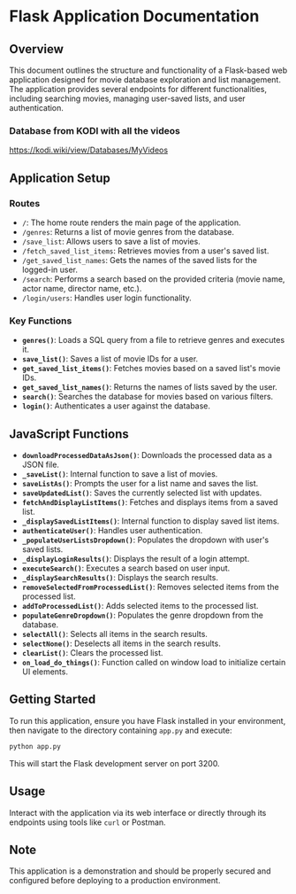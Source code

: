 
# Flask Application Documentation

## Overview

This document outlines the structure and functionality of a Flask-based web application designed for movie database exploration and list management. The application provides several endpoints for different functionalities, including searching movies, managing user-saved lists, and user authentication.

### Database from KODI with all the videos
https://kodi.wiki/view/Databases/MyVideos

## Application Setup

### Routes

- `/`: The home route renders the main page of the application.
- `/genres`: Returns a list of movie genres from the database.
- `/save_list`: Allows users to save a list of movies.
- `/fetch_saved_list_items`: Retrieves movies from a user's saved list.
- `/get_saved_list_names`: Gets the names of the saved lists for the logged-in user.
- `/search`: Performs a search based on the provided criteria (movie name, actor name, director name, etc.).
- `/login/users`: Handles user login functionality.

### Key Functions

- **`genres()`**: Loads a SQL query from a file to retrieve genres and executes it.
- **`save_list()`**: Saves a list of movie IDs for a user.
- **`get_saved_list_items()`**: Fetches movies based on a saved list's movie IDs.
- **`get_saved_list_names()`**: Returns the names of lists saved by the user.
- **`search()`**: Searches the database for movies based on various filters.
- **`login()`**: Authenticates a user against the database.

## JavaScript Functions

- **`downloadProcessedDataAsJson()`**: Downloads the processed data as a JSON file.
- **`_saveList()`**: Internal function to save a list of movies.
- **`saveListAs()`**: Prompts the user for a list name and saves the list.
- **`saveUpdatedList()`**: Saves the currently selected list with updates.
- **`fetchAndDisplayListItems()`**: Fetches and displays items from a saved list.
- **`_displaySavedListItems()`**: Internal function to display saved list items.
- **`authenticateUser()`**: Handles user authentication.
- **`_populateUserListsDropdown()`**: Populates the dropdown with user's saved lists.
- **`_displayLoginResults()`**: Displays the result of a login attempt.
- **`executeSearch()`**: Executes a search based on user input.
- **`_displaySearchResults()`**: Displays the search results.
- **`removeSelectedFromProcessedList()`**: Removes selected items from the processed list.
- **`addToProcessedList()`**: Adds selected items to the processed list.
- **`populateGenreDropdown()`**: Populates the genre dropdown from the database.
- **`selectAll()`**: Selects all items in the search results.
- **`selectNone()`**: Deselects all items in the search results.
- **`clearList()`**: Clears the processed list.
- **`on_load_do_things()`**: Function called on window load to initialize certain UI elements.

## Getting Started

To run this application, ensure you have Flask installed in your environment, then navigate to the directory containing `app.py` and execute:

```bash
python app.py
```

This will start the Flask development server on port 3200.

## Usage

Interact with the application via its web interface or directly through its endpoints using tools like `curl` or Postman.

## Note

This application is a demonstration and should be properly secured and configured before deploying to a production environment.
